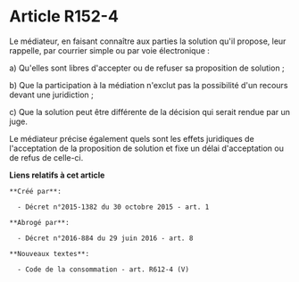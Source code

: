 # Article R152-4

Le médiateur, en faisant connaître aux parties la solution qu'il propose, leur rappelle, par courrier simple ou par voie
électronique :

a) Qu'elles sont libres d'accepter ou de refuser sa proposition de solution ;

b) Que la participation à la médiation n'exclut pas la possibilité d'un recours devant une juridiction ;

c) Que la solution peut être différente de la décision qui serait rendue par un juge.

Le médiateur précise également quels sont les effets juridiques de l'acceptation de la proposition de solution et fixe un
délai d'acceptation ou de refus de celle-ci.

**Liens relatifs à cet article**

	**Créé par**:

	  - Décret n°2015-1382 du 30 octobre 2015 - art. 1

	**Abrogé par**:

	  - Décret n°2016-884 du 29 juin 2016 - art. 8

	**Nouveaux textes**:

	  - Code de la consommation - art. R612-4 (V)

